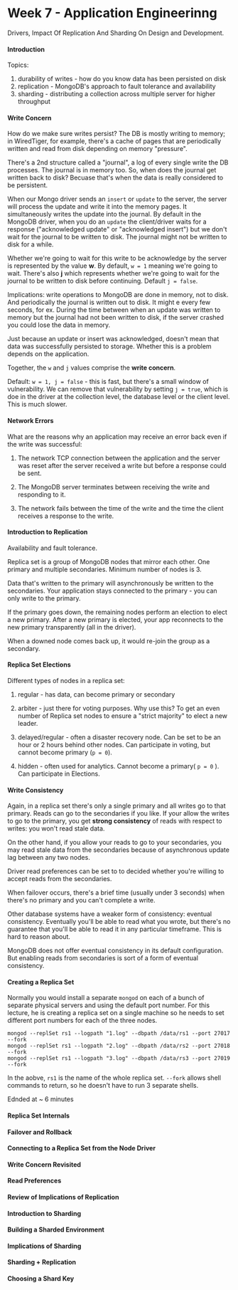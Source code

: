 # Week 7 - Application Engineerinng

Drivers, Impact Of Replication And Sharding On Design and Development.

#### Introduction

Topics:

1.  durability of writes - how do you know data has been persisted on disk
2.  replication - MongoDB's approach to fault tolerance and availability
3.  sharding - distributing a collection across multiple server for higher throughput

#### Write Concern

How do we make sure writes persist? The DB is mostly writing to memory; in WiredTiger, for example, there's a cache of pages that are periodically written and read from disk depending on memory "pressure".

There's a 2nd structure called a "journal", a log of every single write the DB processes. The journal is in memory too. So, when does the journal get written back to disk? Becuase that's when the data is really considered to be persistent.

When our Mongo driver sends an `insert` or `update` to the server, the server will process the update and write it into the memory pages. It simultaneously writes the update into the journal. By default in the MongoDB driver, when you do an `update` the client/driver waits for a response ("acknowledged update" or "acknowledged insert") but we don't wait for the journal to be written to disk. The journal might not be written to disk for a while.

Whether we're going to wait for this write to be acknowledge by the server is represented by the value **w**. By default, `w = 1` meaning we're going to wait. There's also **j** which represents whether we're going to wait for the journal to be written to disk before continuing. Default `j = false`.

Implications: write operations to MongoDB are done in memory, not to disk. And periodically the journal is written out to disk. It might e every few seconds, for ex. During the time between when an update was written to memory but the journal had not been written to disk, if the server crashed you could lose the data in memory.

Just because an update or insert was acknowledged, doesn't mean that data was successfully persisted to storage. Whether this is a problem depends on the application.

Together, the `w` and `j` values comprise the **write concern**.

Default: `w = 1, j = false` - this is fast, but there's a small window of vulnerability. We can remove that vulnerability by setting `j = true`, which is doe in the driver at the collection level, the database level or the client level. This is much slower.


#### Network Errors

What are the reasons why an application may receive an error back even if the write was successful:

1. The network TCP connection between the application and the server was reset after the server received a write but before a response could be sent.

2. The MongoDB server terminates between receiving the write and responding to it.

3. The network fails between the time of the write and the time the client receives a response to the write.

#### Introduction to Replication

Availability and fault tolerance.

Replica set is a group of MongoDB nodes that mirror each other. One primary and multiple secondaries. Minimum number of nodes is 3.

Data that's written to the primary will asynchronously be written to the secondaries. Your application stays connected to the primary - you can only write to the primary.

If the primary goes down, the remaining nodes perform an election to elect a new primary. After a new primary is elected, your app reconnects to the new primary transparently (all in the driver).

When a downed node comes back up, it would re-join the group as a secondary.

#### Replica Set Elections

Different types of nodes in a replica set:

1. regular - has data, can become primary or secondary

2. arbiter - just there for voting purposes. Why use this? To get an even number of Replica set nodes to ensure a "strict majority" to elect a new leader.

3. delayed/regular - often a disaster recovery node. Can be set to be an hour or 2 hours behind other nodes. Can participate in voting, but cannot become primary (`p = 0`).

4. hidden - often used for analytics. Cannot become a primary( `p = 0` ). Can participate in Elections.

#### Write Consistency

Again, in a replica set there's only a single primary and all writes go to that primary. Reads can go to the secondaries if you like. If your allow the writes to go to the primary, you get **strong consistency** of reads with respect to writes: you won't read stale data.

On the other hand, if you allow your reads to go to your secondaries, you may read stale data from the secondaries because of asynchronous update lag between any two nodes.

Driver read preferences can be set to to decided whether you're willing to accept reads from the secondaries.

When failover occurs, there's a brief time (usually under 3 seconds) when there's no primary and you can't complete a write.

Other database systems have a weaker form of consistency: eventual consistency. Eventually you'll be able to read what you wrote, but there's no guarantee that you'll be able to read it in any particular timeframe. This is hard to reason about.

MongoDB does not offer eventual consistency in its default configuration. But enabling reads from secondaries is sort of a form of eventual consistency.

#### Creating a Replica Set

Normally you would install a separate `mongod` on each of a bunch of separate physical servers and using the default port number. For this lecture, he is creating a replica set on a single machine so he needs to set different port numbers for each of the three nodes.

```
mongod --replSet rs1 --logpath "1.log" --dbpath /data/rs1 --port 27017 --fork
mongod --replSet rs1 --logpath "2.log" --dbpath /data/rs2 --port 27018 --fork
mongod --replSet rs1 --logpath "3.log" --dbpath /data/rs3 --port 27019 --fork
```

In the aobve, `rs1` is the name of the whole replica set. `--fork` allows shell commands to return, so he doesn't have to run 3 separate shells.

Ednded at ~ 6 minutes

#### Replica Set Internals



#### Failover and Rollback



#### Connecting to a Replica Set from the Node Driver



#### Write Concern Revisited



#### Read Preferences



#### Review of Implications of Replication



#### Introduction to Sharding



#### Building a Sharded Environment



#### Implications of Sharding



#### Sharding + Replication



#### Choosing a Shard Key
